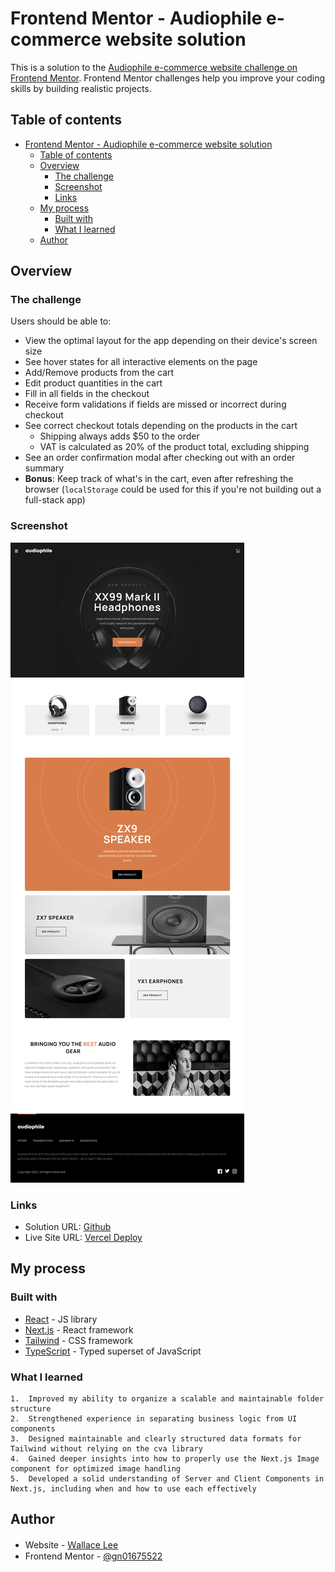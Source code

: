 # Frontend Mentor - Audiophile e-commerce website solution

This is a solution to the [Audiophile e-commerce website challenge on Frontend Mentor](https://www.frontendmentor.io/challenges/audiophile-ecommerce-website-C8cuSd_wx). Frontend Mentor challenges help you improve your coding skills by building realistic projects. 

## Table of contents

- [Frontend Mentor - Audiophile e-commerce website solution](#frontend-mentor---audiophile-e-commerce-website-solution)
  - [Table of contents](#table-of-contents)
  - [Overview](#overview)
    - [The challenge](#the-challenge)
    - [Screenshot](#screenshot)
    - [Links](#links)
  - [My process](#my-process)
    - [Built with](#built-with)
    - [What I learned](#what-i-learned)
  - [Author](#author)

## Overview

### The challenge

Users should be able to:

- View the optimal layout for the app depending on their device's screen size
- See hover states for all interactive elements on the page
- Add/Remove products from the cart
- Edit product quantities in the cart
- Fill in all fields in the checkout
- Receive form validations if fields are missed or incorrect during checkout
- See correct checkout totals depending on the products in the cart
  - Shipping always adds $50 to the order
  - VAT is calculated as 20% of the product total, excluding shipping
- See an order confirmation modal after checking out with an order summary
- **Bonus**: Keep track of what's in the cart, even after refreshing the browser (`localStorage` could be used for this if you're not building out a full-stack app)

### Screenshot

![](./public/screenshot.png)

### Links

- Solution URL: [Github](https://github.com/gn01675522/audiophile-ecommerce)
- Live Site URL: [Vercel Deploy](https://audiophile-ecommerce-lilac.vercel.app/)

## My process

### Built with

- [React](https://reactjs.org/) - JS library
- [Next.js](https://nextjs.org/) - React framework
- [Tailwind](https://tailwindcss.com/) - CSS framework
- [TypeScript](https://www.typescriptlang.org/) - Typed superset of JavaScript


### What I learned

	1.	Improved my ability to organize a scalable and maintainable folder structure
	2.	Strengthened experience in separating business logic from UI components
	3.	Designed maintainable and clearly structured data formats for Tailwind without relying on the cva library
	4.	Gained deeper insights into how to properly use the Next.js Image component for optimized image handling
	5.	Developed a solid understanding of Server and Client Components in Next.js, including when and how to use each effectively

## Author

- Website - [Ｗallace Lee](https://audiophile-ecommerce-lilac.vercel.app/)
- Frontend Mentor - [@gn01675522](https://www.frontendmentor.io/profile/gn01675522)

